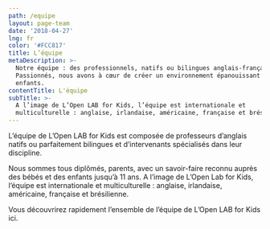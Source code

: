 ```yaml
---
path: /equipe
layout: page-team
date: '2018-04-27'
lng: fr
color: '#FCC817'
title: L’équipe
metaDescription: >-
  Notre équipe : des professionnels, natifs ou bilingues anglais-français.
  Passionnés, nous avons à cœur de créer un environnement épanouissant pour les
  enfants.
contentTitle: L'équipe
subTitle: >-
  A l’image de L’Open LAB for Kids, l’équipe est internationale et
  multiculturelle : anglaise, irlandaise, américaine, française et brésilienne.
---
```

L’équipe de L’Open LAB for Kids est composée de professeurs d’anglais natifs ou parfaitement bilingues et d’intervenants spécialisés dans leur discipline. 

Nous sommes tous diplômés, parents, avec un savoir-faire reconnu auprès des bébés et des enfants jusqu’à 11 ans. A l’image de L’Open Lab for Kids, l’équipe est internationale et multiculturelle : anglaise, irlandaise, américaine, française et brésilienne.

Vous découvrirez rapidement l’ensemble de l’équipe de L’Open LAB for Kids ici.
